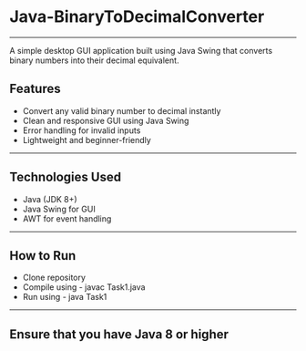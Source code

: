 # Java-BinaryToDecimalConverter
---
A simple desktop GUI application built using Java Swing that converts binary numbers into their decimal equivalent.

## Features

- Convert any valid binary number to decimal instantly
- Clean and responsive GUI using Java Swing
- Error handling for invalid inputs
- Lightweight and beginner-friendly

---

## Technologies Used

- Java (JDK 8+)
- Java Swing for GUI
- AWT for event handling

---


## How to Run

- Clone repository 
- Compile using - javac Task1.java
- Run using - java Task1

---

## Ensure that you have Java 8 or higher

